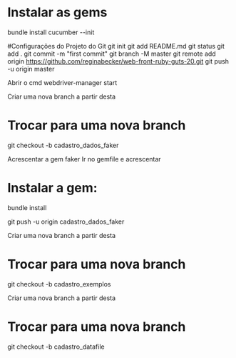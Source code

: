 # Instalar as gems

bundle install
cucumber --init

#Configurações do Projeto do Git
git init
git add README.md
git status
git add .
git commit -m "first commit"
git branch -M master
git remote add origin https://github.com/reginabecker/web-front-ruby-guts-20.git
git push -u origin master

Abrir o cmd
webdriver-manager start

Criar uma nova branch a partir desta
# Trocar para uma nova branch
git checkout -b cadastro_dados_faker

Acrescentar a gem faker
Ir no gemfile e acrescentar
# Instalar a gem: 
bundle install


git push -u origin cadastro_dados_faker

Criar uma nova branch a partir desta
# Trocar para uma nova branch
git checkout -b cadastro_exemplos

Criar uma nova branch a partir desta
# Trocar para uma nova branch
git checkout -b cadastro_datafile